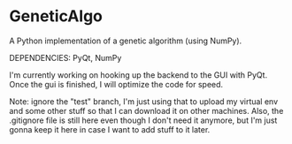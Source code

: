 # GeneticAlgo
A Python implementation of a genetic algorithm (using NumPy).

DEPENDENCIES: PyQt, NumPy

I'm currently working on hooking up the backend to the GUI with PyQt. Once the gui is finished, I will optimize the code for speed.

Note: ignore the "test" branch, I'm just using that to upload my virtual env and some other stuff so that I can download it on other machines.
Also, the .gitignore file is still here even though I don't need it anymore, but I'm just gonna keep it here in case I want to add stuff to it later.

